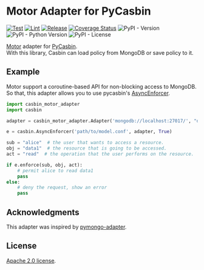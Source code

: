 # Motor Adapter for PyCasbin
[![Test](https://github.com/wf-yamaday/motor-adapter/actions/workflows/ci-test.yml/badge.svg)](https://github.com/wf-yamaday/motor-adapter/actions/workflows/ci-test.yml)
[![Lint](https://github.com/wf-yamaday/motor-adapter/actions/workflows/ci-lint.yml/badge.svg)](https://github.com/wf-yamaday/motor-adapter/actions/workflows/ci-lint.yml)
[![Release](https://github.com/wf-yamaday/motor-adapter/actions/workflows/release.yml/badge.svg)](https://github.com/wf-yamaday/motor-adapter/actions/workflows/release.yml)
[![Coverage Status](https://coveralls.io/repos/github/wf-yamaday/motor-adapter/badge.svg?branch=main)](https://coveralls.io/github/wf-yamaday/motor-adapter?branch=main)
![PyPI - Version](https://img.shields.io/pypi/v/casbin_motor_adapter)
![PyPI - Python Version](https://img.shields.io/pypi/pyversions/casbin_motor_adapter)
![PyPI - License](https://img.shields.io/pypi/l/casbin_motor_adapter)


[Motor](https://motor.readthedocs.io/en/stable/) adapter for [PyCasbin](https://github.com/casbin/pycasbin).  
With this library, Casbin can load policy from MongoDB or save policy to it.

## Example

Motor support a coroutine-based API for non-blocking access to MongoDB.  
So that, this adapter allows you to use pycasbin's [AsyncEnforcer](https://github.com/casbin/pycasbin/blob/master/casbin/async_enforcer.py).

```py
import casbin_motor_adapter
import casbin

adapter = casbin_motor_adapter.Adapter('mongodb://localhost:27017/', "dbname")

e = casbin.AsyncEnforcer('path/to/model.conf', adapter, True)

sub = "alice"  # the user that wants to access a resource.
obj = "data1"  # the resource that is going to be accessed.
act = "read"  # the operation that the user performs on the resource.

if e.enforce(sub, obj, act):
    # permit alice to read data1
    pass
else:
    # deny the request, show an error
    pass
```

## Acknowledgments

This adapter was inspired by [pymongo-adapter](https://github.com/pycasbin/pymongo-adapter).

## License

[Apache 2.0 license](./LICENSE.txt).